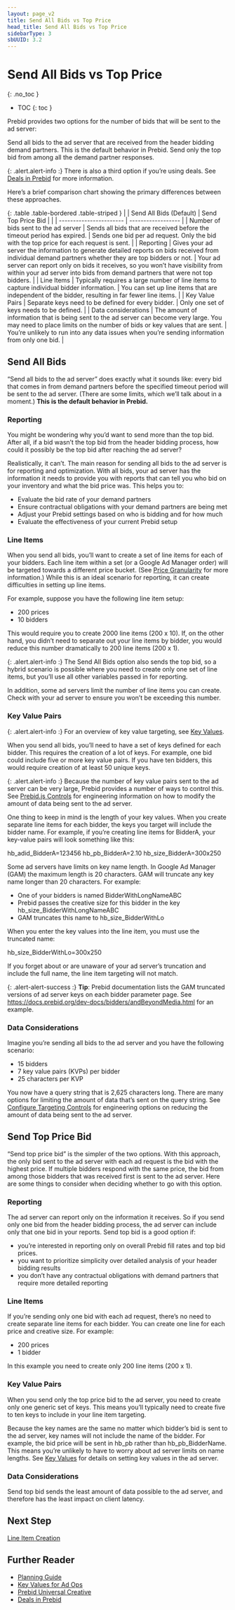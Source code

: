 ```yaml
---
layout: page_v2
title: Send All Bids vs Top Price
head_title: Send All Bids vs Top Price
sidebarType: 3
sbUUID: 3.2
---
```


# Send All Bids vs Top Price
{: .no_toc }

* TOC
{: toc }


Prebid provides two options for the number of bids that will be sent to the ad server:

Send all bids to the ad server that are received from the header bidding demand partners. This is the default behavior in Prebid.
Send only the top bid from among all the demand partner responses.

{: .alert.alert-info :}
There is also a third option if you’re using deals. See [Deals in Prebid](/adops/deals.html) for more information.


Here’s a brief comparison chart showing the primary differences between these approaches.

{: .table .table-bordered .table-striped }
| | Send All Bids (Default) | Send Top Price Bid |
| | ----------------------- | ------------------ |
| Number of bids sent to the ad server | Sends all bids that are received before the timeout period has expired. | Sends one bid per ad request. Only the bid with the top price for each request is sent. |
| Reporting | Gives your ad server the information to generate detailed reports on bids received from individual demand partners whether they are top bidders or not. | Your ad server can report only on bids it receives, so you won’t have visibility from within your ad server into bids from demand partners that were not top bidders. |
| Line Items | Typically requires a large number of line items to capture individual bidder information. | You can set up line items that are independent of the bidder, resulting in far fewer line items. |
| Key Value Pairs | Separate keys need to be defined for every bidder. | Only one set of keys needs to be defined. |
| Data considerations | The amount of information that is being sent to the ad server can become very large. You may need to place limits on the number of bids or key values that are sent. | You’re unlikely to run into any data issues when you’re sending information from only one bid. |

## Send All Bids

“Send all bids to the ad server” does exactly what it sounds like: every bid that comes in from demand partners before the specified timeout period will be sent to the ad server. (There are some limits, which we’ll talk about in a moment.) **This is the default behavior in Prebid.**

### Reporting

You might be wondering why you’d want to send more than the top bid. After all, if a bid wasn’t the top bid from the header bidding process, how could it possibly be the top bid after reaching the ad server?

Realistically, it can’t. The main reason for sending all bids to the ad server is for reporting and optimization. With all bids, your ad server has the information it needs to provide you with reports that can tell you who bid on your inventory and what the bid price was. This helps you to:

-  Evaluate the bid rate of your demand partners
-  Ensure contractual obligations with your demand partners are being met
-  Adjust your Prebid settings based on who is bidding and for how much
-  Evaluate the effectiveness of your current Prebid setup

### Line Items

When you send all bids, you’ll want to create a set of line items for each of your bidders. Each line item within a set (or a Google Ad Manager order) will be targeted towards a different price bucket. (See [Price Granularity](/adops/price-granularity.html) for more information.) While this is an ideal scenario for reporting, it can create difficulties in setting up line items.

For example, suppose you have the following line item setup:

-  200 prices
-  10 bidders

This would require you to create 2000 line items (200 x 10). If, on the other hand, you didn’t need to separate out your line items by bidder, you would reduce this number dramatically to 200 line items (200 x 1).

{: .alert.alert-info :}
The Send All Bids option also sends the top bid, so a hybrid scenario is possible where you need to create only one set of line items, but you’ll use all other variables passed in for reporting.

In addition, some ad servers limit the number of line items you can create. Check with your ad server to ensure you won’t be exceeding this number.

### Key Value Pairs

{: .alert.alert-info :}
For an overview of key value targeting, see [Key Values](/adops/key-values.html).

When you send all bids, you’ll need to have a set of keys defined for each bidder. This requires the creation of a lot of keys. For example, one bid could include five or more key value pairs. If you have ten bidders, this would require creation of at least 50 unique keys.

{: .alert.alert-info :}
Because the number of key value pairs sent to the ad server can be very large, Prebid provides a number of ways to control this. See [Prebid.js Controls](/features/adServerKvps.html#controls) for engineering information on how to modify the amount of data being sent to the ad server.

One thing to keep in mind is the length of your key values. When you create separate line items for each bidder, the keys you target will include the bidder name. For example, if you’re creating line items for BidderA, your key-value pairs will look something like this:

hb_adid_BidderA=123456
hb_pb_BidderA=2.10
hb_size_BidderA=300x250

Some ad servers have limits on key name length. In Google Ad Manager (GAM) the maximum length is 20 characters. GAM will truncate any key name longer than 20 characters. For example:

-  One of your bidders is named BidderWithLongNameABC
-  Prebid passes the creative size for this bidder in the key hb_size_BidderWithLongNameABC
-  GAM truncates this name to hb_size_BidderWithLo

When you enter the key values into the line item, you must use the truncated name:

hb_size_BidderWithLo=300x250

If you forget about or are unaware of your ad server’s truncation and include the full name, the line item targeting will not match.

{: .alert-alert-success :}
**Tip**: Prebid documentation lists the GAM truncated versions of ad server keys on each bidder parameter page. See https://docs.prebid.org/dev-docs/bidders/andBeyondMedia.html for an example.



### Data Considerations

Imagine you’re sending all bids to the ad server and you have the following scenario:

-  15 bidders
-  7 key value pairs (KVPs) per bidder
-  25 characters per KVP

You now have a query string that is 2,625 characters long. There are many options for limiting the amount of data that’s sent on the query string. See [Configure Targeting Controls](/dev-docs/publisher-api-reference/setConfig.html#setConfig-targetingControls) for engineering options on reducing the amount of data being sent to the ad server.




## Send Top Price Bid

“Send top price bid” is the simpler of the two options. With this approach, the only bid sent to the ad server with each ad request is the bid with the highest price. If multiple bidders respond with the same price, the bid from among those bidders that was received first is sent to the ad server. Here are some things to consider when deciding whether to go with this option.

### Reporting

The ad server can report only on the information it receives. So if you send only one bid from the header bidding process, the ad server can include only that one bid in your reports. Send top bid is a good option if:

-  you’re interested in reporting only on overall Prebid fill rates and top bid prices.
-  you want to prioritize simplicity over detailed analysis of your header bidding results
-  you don’t have any contractual obligations with demand partners that require more detailed reporting

### Line Items

If you’re sending only one bid with each ad request, there’s no need to create separate line items for each bidder. You can create one line for each price and creative size. For example:

-  200 prices
-  1 bidder

In this example you need to create only 200 line items (200 x 1).


### Key Value Pairs

When you send only the top price bid to the ad server, you need to create only one generic set of keys. This means you’ll typically need to create five to ten keys to include in your line item targeting.

Because the key names are the same no matter which bidder’s bid is sent to the ad server, key names will not include the name of the bidder. For example, the bid price will be sent in hb_pb rather than hb_pb_BidderName. This means you’re unlikely to have to worry about ad server limits on name lengths. See [Key Values](/adops/key-values.html) for details on setting key values in the ad server.

### Data Considerations

Send top bid sends the least amount of data possible to the ad server, and therefore has the least impact on client latency.

## Next Step

[Line Item Creation](/adops/line-item-creation.html)

## Further Reader

-  [Planning Guide](/adops/adops-planning-guide.html)
-  [Key Values for Ad Ops](/adops/key-values.html)
-  [Prebid Universal Creative](/overview/prebid-universal-creative.html)
-  [Deals in Prebid](/adops/deals.html)
